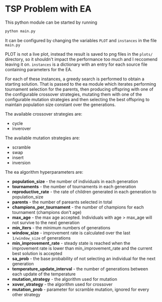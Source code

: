 # TSP Problem with EA
This python module can be started by running
```sh
python main.py
```
It can be configured by changing the variables `PLOT` and `instances` in the file `main.py`

PLOT is not a live plot, instead the result is saved to png files in the `plots/` directory, so it shouldn't impact the performance too much and I reccomend leaving it on.
`instances` is a dictionary with an entry for each source file containing parameters for the EA.

For each of these instances, a greedy search is performed to obtain a starting solution. That is passed to the ea module which iterates performing tournament selection for the parents, then producing offspring with one of the configurable crossover strategies, mutating them with one of the configurable mutation strategies and then selecting the best offspring to maintain population size constant over the generations.

The available crossover strategies are:
- cycle
- inverover

The available mutation strategies are:
- scramble
- swap
- insert
- inversion

The ea algorithm hyperparameters are:
- **population_size** - the number of individuals in each generation
- **tournaments** - the number of tournaments in each generation
- **reproductive_rate** - the rate of children generated in each generation to population_size
- **parents** - the number of pareants selected in total
- **champions_per_tournament** - the number of champions for each tournament (champions don't age)
- **max_age** - the max age accepted. Individuals with age > max_age will not survive to the next generation
- **min_iters** - the minimum numbers of generations
- **window_size** - improvement rate is calculated over the last `1/window_size` of generations
- **min_improvement_rate** - steady state is reached when the improvement rate is lower than min_improvement_rate and the current best solution is accepted
- **sa_prob** - the base probability of not selecting an individual for the next generation
- **temperature_update_interval** - the number of generations between each update of the temperature
- **mutation_strategy** - the algorithm used for mutation
- **xover_strategy** - the algorithm used for crossover
- **mutation_prob** - parameter for scramble mutation, ignored for every other strategy